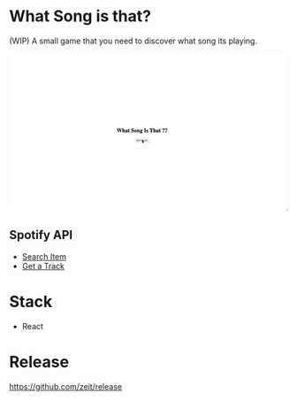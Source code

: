 # What Song is that?

(WIP) A small game that you need to discover what song its playing.

![What Song is that?](sample.gif)


## Spotify API
 - [Search Item](https://developer.spotify.com/console/get-search-item/)
 - [Get a Track](https://developer.spotify.com/console/get-track/)


 # Stack
  - React
  
  
# Release 
 https://github.com/zeit/release
